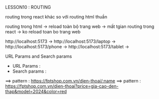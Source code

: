 LESSON10 : ROUTING

routing trong react khác so với routing html thuần

routing trong html -> reload toàn bộ trang web -> mất tgian
routing trong react -> ko reload toan bo trang web

http://localhost:5173 -> <Home />
http://localhost:5173/laptop -> <Laptop />
http://localhost:5173/phone -> <Phone />
http://localhost:5173/tablet -> <Tablet />

URL Params and Search params

- URL Params :
- Search params :

==> pattern : https://fptshop.com.vn/dien-thoai/:name
==> pattern : https://fptshop.com.vn/dien-thoai?price=gia-cao-den-thap&model=2024&color=red
